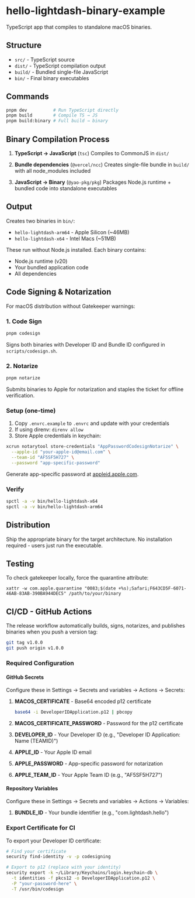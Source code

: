 # hello-lightdash-binary-example

TypeScript app that compiles to standalone macOS binaries.

## Structure

- `src/` - TypeScript source
- `dist/` - TypeScript compilation output
- `build/` - Bundled single-file JavaScript
- `bin/` - Final binary executables

## Commands

```bash
pnpm dev          # Run TypeScript directly
pnpm build        # Compile TS → JS
pnpm build:binary # Full build → binary
```

## Binary Compilation Process

1. **TypeScript → JavaScript** (`tsc`)
   Compiles to CommonJS in `dist/`

2. **Bundle dependencies** (`@vercel/ncc`)
   Creates single-file bundle in `build/` with all node_modules included

3. **JavaScript → Binary** (`@yao-pkg/pkg`)
   Packages Node.js runtime + bundled code into standalone executables

## Output

Creates two binaries in `bin/`:
- `hello-lightdash-arm64` - Apple Silicon (~46MB)
- `hello-lightdash-x64` - Intel Macs (~51MB)

These run without Node.js installed. Each binary contains:
- Node.js runtime (v20)
- Your bundled application code
- All dependencies

## Code Signing & Notarization

For macOS distribution without Gatekeeper warnings:

### 1. Code Sign
```bash
pnpm codesign
```
Signs both binaries with Developer ID and Bundle ID configured in `scripts/codesign.sh`.

### 2. Notarize
```bash
pnpm notarize
```
Submits binaries to Apple for notarization and staples the ticket for offline verification.

### Setup (one-time)

1. Copy `.envrc.example` to `.envrc` and update with your credentials
2. If using direnv: `direnv allow`
3. Store Apple credentials in keychain:
```bash
xcrun notarytool store-credentials "AppPasswordCodesignNotarize" \
  --apple-id "your-apple-id@email.com" \
  --team-id "AF5SF5H727" \
  --password "app-specific-password"
```

Generate app-specific password at [appleid.apple.com](https://appleid.apple.com).

### Verify
```bash
spctl -a -v bin/hello-lightdash-x64
spctl -a -v bin/hello-lightdash-arm64
```

## Distribution

Ship the appropriate binary for the target architecture. No installation required - users just run the executable.

## Testing

To check gatekeeper locally, force the quarantine attribute:

```
xattr -w com.apple.quarantine "0083;$(date +%s);Safari;F643CD5F-6071-46AB-83AB-390BA944DEC5" /path/to/your/binary
```

## CI/CD - GitHub Actions

The release workflow automatically builds, signs, notarizes, and publishes binaries when you push a version tag:

```bash
git tag v1.0.0
git push origin v1.0.0
```

### Required Configuration

#### GitHub Secrets
Configure these in Settings → Secrets and variables → Actions → Secrets:

1. **MACOS_CERTIFICATE** - Base64 encoded p12 certificate
   ```bash
   base64 -i DeveloperIDApplication.p12 | pbcopy
   ```

2. **MACOS_CERTIFICATE_PASSWORD** - Password for the p12 certificate

3. **DEVELOPER_ID** - Your Developer ID (e.g., "Developer ID Application: Name (TEAMID)")

4. **APPLE_ID** - Your Apple ID email

5. **APPLE_PASSWORD** - App-specific password for notarization

6. **APPLE_TEAM_ID** - Your Apple Team ID (e.g., "AF5SF5H727")

#### Repository Variables
Configure these in Settings → Secrets and variables → Actions → Variables:

1. **BUNDLE_ID** - Your bundle identifier (e.g., "com.lightdash.hello")

### Export Certificate for CI

To export your Developer ID certificate:
```bash
# Find your certificate
security find-identity -v -p codesigning

# Export to p12 (replace with your identity)
security export -k ~/Library/Keychains/login.keychain-db \
  -t identities -f pkcs12 -o DeveloperIDApplication.p12 \
  -P "your-password-here" \
  -T /usr/bin/codesign
```
